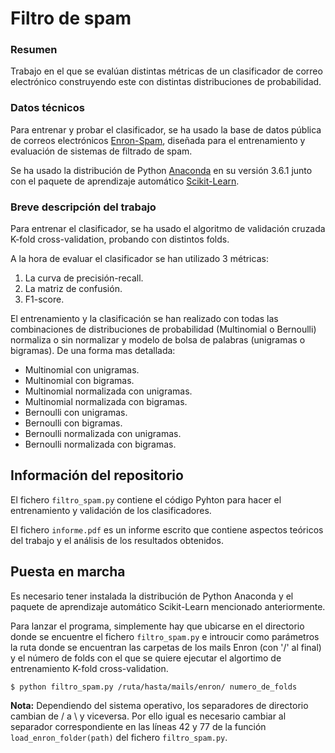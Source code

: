 # Filtro de spam
### Resumen
Trabajo en el que se evalúan distintas métricas de un clasificador de correo
electrónico construyendo este con distintas distribuciones de probabilidad.

### Datos técnicos
Para entrenar y probar el clasificador, se ha usado la base de datos pública de
correos electrónicos [Enron-Spam](http://www2.aueb.gr/users/ion/data/enron-spam/),
diseñada para el entrenamiento y evaluación de sistemas de filtrado de spam.

Se ha usado la distribución de Python [Anaconda](https://www.continuum.io/downloads)
en su versión 3.6.1 junto con el paquete de aprendizaje automático
[Scikit-Learn](http://scikit-learn.org/stable/).

### Breve descripción del trabajo
Para entrenar el clasificador, se ha usado el algoritmo de validación cruzada
K-fold cross-validation, probando con distintos folds.

A la hora de evaluar el clasificador se han utilizado 3 métricas:
1. La curva de precisión-recall.
2. La matriz de confusión.
3. F1-score.

El entrenamiento y la clasificación se han realizado con todas las combinaciones
de distribuciones de probabilidad (Multinomial o Bernoulli) normaliza o sin normalizar y
modelo de bolsa de palabras (unigramas o bigramas). De una forma mas detallada:

* Multinomial con unigramas.
* Multinomial con bigramas.
* Multinomial normalizada con unigramas.
* Multinomial normalizada con bigramas.
* Bernoulli con unigramas.
* Bernoulli con bigramas.
* Bernoulli normalizada con unigramas.
* Bernoulli normalizada con bigramas.

## Información del repositorio
El fichero `filtro_spam.py` contiene el código Pyhton para hacer el entrenamiento
y validación de los clasificadores.

El fichero `informe.pdf` es un informe escrito que contiene aspectos teóricos del
trabajo y el análisis de los resultados obtenidos.

## Puesta en marcha
Es necesario tener instalada la distribución de Python Anaconda y el paquete de
aprendizaje automático Scikit-Learn mencionado anteriormente.

Para lanzar el programa, simplemente hay que ubicarse en el directorio donde se
encuentre el fichero `filtro_spam.py` e introucir como parámetros la ruta
donde se encuentran las carpetas de los mails Enron (con '/' al final) y el número de
folds con el que se quiere ejecutar el algortimo de entrenamiento K-fold cross-validation.

```
$ python filtro_spam.py /ruta/hasta/mails/enron/ numero_de_folds
```

**Nota:** Dependiendo del sistema operativo, los separadores de directorio cambian
de /  a \ y viceversa. Por ello igual es necesario cambiar al separador correspondiente
en las líneas 42 y 77 de la función `load_enron_folder(path)` del fichero `filtro_spam.py`.